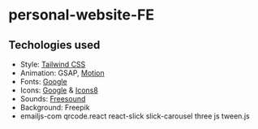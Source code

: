 # personal-website-FE

## Techologies used

- Style: [Tailwind CSS](https://tailwindcss.com/)
- Animation: GSAP,  [Motion](https://motion.dev/)
- Fonts: [Google](https://fonts.google.com/)
- Icons: [Google](https://fonts.google.com/) & [Icons8](https://icons8.com/)
- Sounds: [Freesound](https://freesound.org/)
- Background: Freepik
- emailjs-com
qrcode.react
react-slick slick-carousel
three js
tween.js